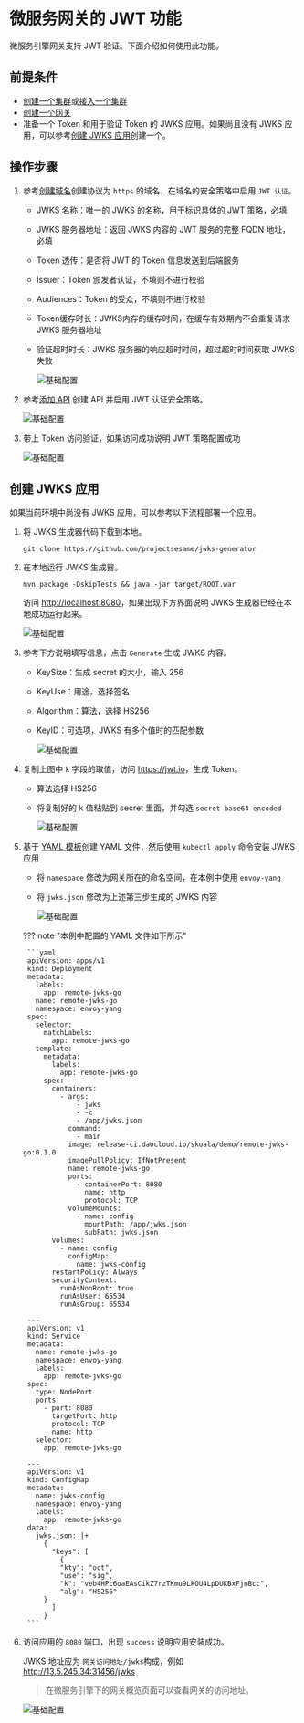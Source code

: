 # 微服务网关的 JWT 功能

微服务引擎网关支持 JWT 验证。下面介绍如何使用此功能。

## 前提条件

- [创建一个集群](../../kpanda/user-guide/clusters/create-cluster.md)或[接入一个集群](../../kpanda/user-guide/clusters/integrate-cluster.md)
- [创建一个网关](../gateway/create-gateway.md)
- 准备一个 Token 和用于验证 Token 的 JWKS 应用。如果尚且没有 JWKS 应用，可以参考[创建 JWKS 应用](#jwks)创建一个。

## 操作步骤

1. 参考[创建域名](../gateway/domain/add-domain.md)创建协议为 `https` 的域名，在域名的安全策略中启用 `JWT 认证`。

    - JWKS 名称：唯一的 JWKS 的名称，用于标识具体的 JWT 策略，必填
    - JWKS 服务器地址：返回 JWKS 内容的 JWT 服务的完整 FQDN 地址，必填
    - Token 透传：是否将 JWT 的 Token 信息发送到后端服务
    - Issuer：Token 颁发者认证，不填则不进行校验
    - Audiences：Token 的受众，不填则不进行校验
    - Token缓存时长：JWKS内存的缓存时间，在缓存有效期内不会重复请求 JWKS 服务器地址
    - 验证超时时长：JWKS 服务器的响应超时时间，超过超时时间获取 JWKS 失败

        ![基础配置](https://docs.daocloud.io/daocloud-docs-images/docs/skoala/images/jwt06.png)

2. 参考[添加 API](../gateway/api/add-api.md) 创建 API 并启用 JWT 认证安全策略。

    ![基础配置](https://docs.daocloud.io/daocloud-docs-images/docs/skoala/images/jwt07.png)

3. 带上 Token 访问验证，如果访问成功说明 JWT 策略配置成功

    ![基础配置](https://docs.daocloud.io/daocloud-docs-images/docs/skoala/images/jwt08.png)

## 创建 JWKS 应用

如果当前环境中尚没有 JWKS 应用，可以参考以下流程部署一个应用。

1. 将 JWKS 生成器代码下载到本地。

    ```
    git clone https://github.com/projectsesame/jwks-generator
    ```

2. 在本地运行 JWKS 生成器。

    ```
    mvn package -DskipTests && java -jar target/ROOT.war
    ```

    访问 <http://localhost:8080>，如果出现下方界面说明 JWKS 生成器已经在本地成功运行起来。

    ![基础配置](https://docs.daocloud.io/daocloud-docs-images/docs/skoala/images/jwt09.png)

3. 参考下方说明填写信息，点击 `Generate` 生成 JWKS 内容。

    - KeySize：生成 secret 的大小，输入 256
    - KeyUse：用途，选择签名
    - Algorithm：算法，选择 HS256
    - KeyID：可选项，JWKS 有多个值时的匹配参数

        ![基础配置](https://docs.daocloud.io/daocloud-docs-images/docs/skoala/images/jwt10.png)

4. 复制上图中 `k` 字段的取值，访问 <https://jwt.io>，生成 Token。

      - 算法选择 HS256
      - 将复制好的 k 值粘贴到 secret 里面，并勾选 `secret base64 encoded`

        ![基础配置](https://docs.daocloud.io/daocloud-docs-images/docs/skoala/images/jwt11.png)

5. 基于 [YAML 模板](https://github.com/projectsesame/enovy-remote-jwks-go/blob/main/all-in-one.yaml)创建 YAML 文件，然后使用 `kubectl apply` 命令安装 JWKS 应用

    - 将 `namespace` 修改为网关所在的命名空间，在本例中使用 `envoy-yang`
    - 将 `jwks.json` 修改为上述第三步生成的 JWKS 内容

        ![基础配置](https://docs.daocloud.io/daocloud-docs-images/docs/skoala/images/jwt13.png)

    ??? note "本例中配置的 YAML 文件如下所示"

        ```yaml
        apiVersion: apps/v1
        kind: Deployment
        metadata:
          labels:
            app: remote-jwks-go
          name: remote-jwks-go
          namespace: envoy-yang
        spec:
          selector:
            matchLabels:
              app: remote-jwks-go
          template:
            metadata:
              labels:
                app: remote-jwks-go
            spec:
              containers:
                - args:
                    - jwks
                    - -c
                    - /app/jwks.json
                  command:
                    - main
                  image: release-ci.daocloud.io/skoala/demo/remote-jwks-go:0.1.0
                  imagePullPolicy: IfNotPresent
                  name: remote-jwks-go
                  ports:
                    - containerPort: 8080
                      name: http
                      protocol: TCP
                  volumeMounts:
                    - name: config
                      mountPath: /app/jwks.json
                      subPath: jwks.json
              volumes:
                - name: config
                  configMap:
                    name: jwks-config
              restartPolicy: Always
              securityContext:
                runAsNonRoot: true
                runAsUser: 65534
                runAsGroup: 65534

        ---
        apiVersion: v1
        kind: Service
        metadata:
          name: remote-jwks-go
          namespace: envoy-yang
          labels:
            app: remote-jwks-go
        spec:
          type: NodePort
          ports:
            - port: 8080
              targetPort: http
              protocol: TCP
              name: http
          selector:
            app: remote-jwks-go

        ---
        apiVersion: v1
        kind: ConfigMap
        metadata:
          name: jwks-config
          namespace: envoy-yang
          labels:
            app: remote-jwks-go
        data:
          jwks.json: |+
            {
              "keys": [
                {
                "kty": "oct",
                "use": "sig",
                "k": "veb4HPc6oaEAsCikZ7rzTKmu9LkOU4LpDUKBxFjnBcc",
                "alg": "HS256"
            }
              ]
            }
        ```

6. 访问应用的 `8080` 端口，出现 `success` 说明应用安装成功。

    JWKS 地址应为 `网关访问地址/jwks`构成，例如 <http://13.5.245.34:31456/jwks>

    > 在微服务引擎下的网关概览页面可以查看网关的访问地址。

    ![基础配置](https://docs.daocloud.io/daocloud-docs-images/docs/skoala/images/jwt12.png)
